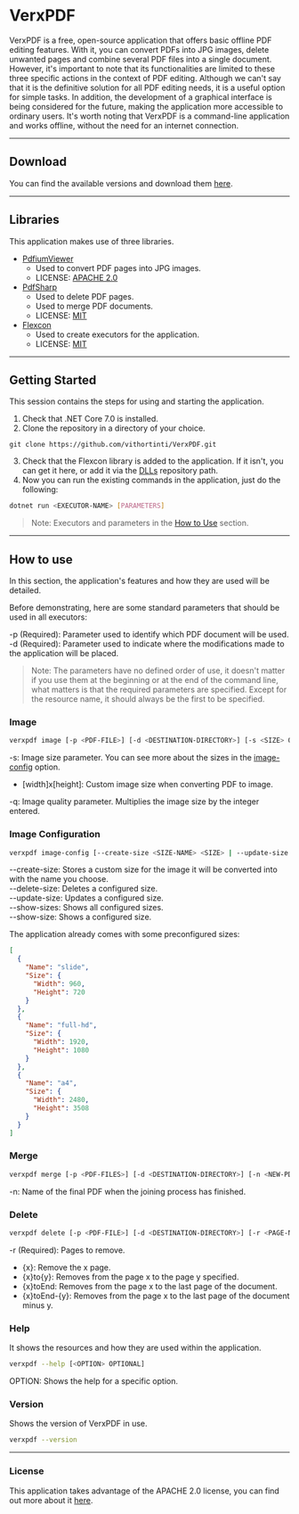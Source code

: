 # VerxPDF
VerxPDF is a free, open-source application that offers basic offline PDF editing features. With it, you can convert PDFs into JPG images, delete unwanted pages and combine several PDF files into a single document. However, it's important to note that its functionalities are limited to these three specific actions in the context of PDF editing. Although we can't say that it is the definitive solution for all PDF editing needs, it is a useful option for simple tasks. In addition, the development of a graphical interface is being considered for the future, making the application more accessible to ordinary users. It's worth noting that VerxPDF is a command-line application and works offline, without the need for an internet connection.

---

## Download
You can find the available versions and download them [here](https://github.com/vithortinti/VerxPDF/releases).

---

## Libraries
This application makes use of three libraries.
* [PdfiumViewer](https://github.com/pvginkel/PdfiumViewer)
    * Used to convert PDF pages into JPG images.
    * LICENSE: [APACHE 2.0](https://www.apache.org/licenses/LICENSE-2.0.html)
* [PdfSharp](https://www.pdfsharp.net/)
    * Used to delete PDF pages.
    * Used to merge PDF documents.
    * LICENSE: [MIT](https://mit-license.org/)
* [Flexcon](https://github.com/vithortinti/flexcon)
    * Used to create executors for the application.
    * LICENSE: [MIT](https://mit-license.org/)

---

## Getting Started
This session contains the steps for using and starting the application.

1. Check that .NET Core 7.0 is installed.
2. Clone the repository in a directory of your choice.
```
git clone https://github.com/vithortinti/VerxPDF.git
```
3. Check that the Flexcon library is added to the application. If it isn't, you can get it here, or add it via the [DLLs](/src/DLLs) repository path.
4. Now you can run the existing commands in the application, just do the following:
```bash
dotnet run <EXECUTOR-NAME> [PARAMETERS]
```
> Note: Executors and parameters in the [How to Use](#how-to-use) section.

---

## How to use
In this section, the application's features and how they are used will be detailed.

Before demonstrating, here are some standard parameters that should be used in all executors:

-p (Required): Parameter used to identify which PDF document will be used. <br>
-d (Required): Parameter used to indicate where the modifications made to the application will be placed. <br>

> Note: The parameters have no defined order of use, it doesn't matter if you use them at the beginning or at the end of the command line, what matters is that the required parameters are specified. Except for the resource name, it should always be the first to be specified.

### Image
```bash
verxpdf image [-p <PDF-FILE>] [-d <DESTINATION-DIRECTORY>] [-s <SIZE> OPTIONAL] [-q <QUALITY> OPTIONAL]
```
-s: Image size parameter. You can see more about the sizes in the [image-config](#image-configuration) option. <br>
- [width]x[height]: Custom image size when converting PDF to image. <br>

-q: Image quality parameter. Multiplies the image size by the integer entered.

### Image Configuration
```bash
verxpdf image-config [--create-size <SIZE-NAME> <SIZE> | --update-size <SIZE-NAME> <NEW-SIZE> | --delete-size <SIZE-NAME> | --show-size <SIZE-NAME> | --show-sizes]
```
--create-size: Stores a custom size for the image it will be converted into with the name you choose. <br>
--delete-size: Deletes a configured size. <br>
--update-size: Updates a configured size. <br>
--show-sizes: Shows all configured sizes. <br>
--show-size: Shows a configured size. <br>

The application already comes with some preconfigured sizes:
```json
[
  {
    "Name": "slide",
    "Size": {
      "Width": 960,
      "Height": 720
    }
  },
  {
    "Name": "full-hd",
    "Size": {
      "Width": 1920,
      "Height": 1080
    }
  },
  {
    "Name": "a4",
    "Size": {
      "Width": 2480,
      "Height": 3508
    }
  }
]
```

### Merge
```bash
verxpdf merge [-p <PDF-FILES>] [-d <DESTINATION-DIRECTORY>] [-n <NEW-PDF-NAME> OPTIONAL]
```
-n: Name of the final PDF when the joining process has finished.

### Delete
```bash
verxpdf delete [-p <PDF-FILE>] [-d <DESTINATION-DIRECTORY>] [-r <PAGE-NUMBER | PAGE-INTERVAL>]
```
-r (Required): Pages to remove.
- {x}: Remove the x page.
- {x}to{y}: Removes from the page x to the page y specified.
- {x}toEnd: Removes from the page x to the last page of the document.
- {x}toEnd-{y}: Removes from the page x to the last page of the document minus y.

### Help
It shows the resources and how they are used within the application.

```bash
verxpdf --help [<OPTION> OPTIONAL]
```
OPTION: Shows the help for a specific option.

### Version
Shows the version of VerxPDF in use.

```bash
verxpdf --version
```
---

### License
This application takes advantage of the APACHE 2.0 license, you can find out more about it [here](https://www.apache.org/licenses/LICENSE-2.0.html).
